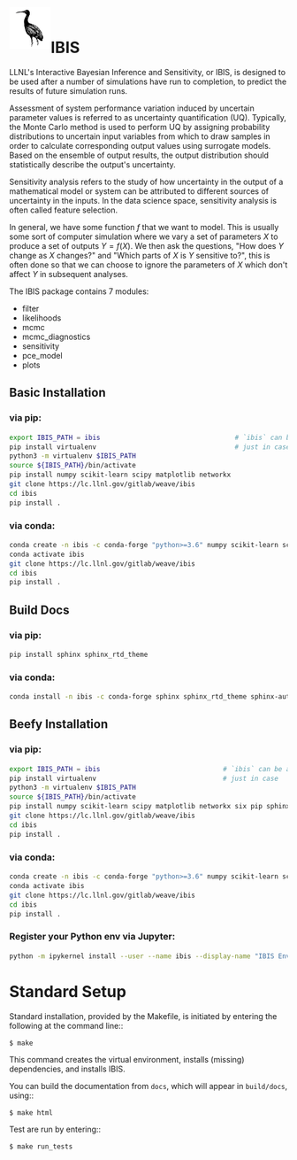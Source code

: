 <img align="left" width="75" height="75" src="./logo.png"> <br> 
# IBIS

LLNL's Interactive Bayesian Inference and Sensitivity, or IBIS, is designed to be used after a number of simulations have run to completion, to predict the results of future simulation runs.

Assessment of system performance variation induced by uncertain parameter values is referred to as uncertainty quantification (UQ). Typically, the Monte Carlo method is used to perform UQ by assigning probability distributions to uncertain input variables from which to draw samples in order to calculate corresponding output values using surrogate models. Based on the ensemble of output results, the output distribution should statistically describe the output's uncertainty.

Sensitivity analysis refers to the study of how uncertainty in the output of a mathematical model or system can be attributed to different sources of uncertainty in the inputs. In the data science space, sensitivity analysis is often called feature selection. 

In general, we have some function $`f`$ that we want to model. This is usually some sort of computer simulation where we vary a set of parameters $`X`$ to produce a set of outputs $`Y=f(X)`$.
We then ask the questions, "How does $`Y`$ change as $`X`$ changes?" and "Which parts of $`X`$ is $`Y`$ sensitive to?", this is often done so that we can choose to ignore the parameters of $`X`$ which don't affect $`Y`$ in subsequent analyses.

The IBIS package contains 7 modules:
   - filter
   - likelihoods
   - mcmc
   - mcmc_diagnostics
   - sensitivity
   - pce_model
   - plots

## Basic Installation

### via pip:

```bash
export IBIS_PATH = ibis                                  # `ibis` can be any name/directory you want
pip install virtualenv                                   # just in case
python3 -m virtualenv $IBIS_PATH   
source ${IBIS_PATH}/bin/activate
pip install numpy scikit-learn scipy matplotlib networkx
git clone https://lc.llnl.gov/gitlab/weave/ibis
cd ibis
pip install .
```

### via conda:

```bash
conda create -n ibis -c conda-forge "python>=3.6" numpy scikit-learn scipy matplotlib networkx
conda activate ibis
git clone https://lc.llnl.gov/gitlab/weave/ibis
cd ibis
pip install .
```
## Build Docs

### via pip:

```bash
pip install sphinx sphinx_rtd_theme
```
### via conda:

```bash
conda install -n ibis -c conda-forge sphinx sphinx_rtd_theme sphinx-autoapi nbsphinx
```

## Beefy Installation

### via pip:

```bash
export IBIS_PATH = ibis                               # `ibis` can be any name/directory you want
pip install virtualenv                                # just in case
python3 -m virtualenv $IBIS_PATH   
source ${IBIS_PATH}/bin/activate
pip install numpy scikit-learn scipy matplotlib networkx six pip sphinx sphinx_rtd_theme ipython jupyterlab pytest
git clone https://lc.llnl.gov/gitlab/weave/ibis
cd ibis
pip install .
```
### via conda:

```bash
conda create -n ibis -c conda-forge "python>=3.6" numpy scikit-learn scipy matplotlib six pip networkx sphinx sphinx_rtd_theme sphinx-autoapi nbsphinx jupyterlab ipython ipywidgets nb_conda nb_conda_kernels pytest
conda activate ibis
git clone https://lc.llnl.gov/gitlab/weave/ibis
cd ibis
pip install .
```

### Register your Python env via Jupyter:

```bash
python -m ipykernel install --user --name ibis --display-name "IBIS Environment"
```
Standard Setup
==============

Standard installation, provided by the Makefile, is initiated by entering
the following at the command line::

    $ make

This command creates the virtual environment, installs \(missing\) dependencies,
and installs IBIS.

You can build the documentation from `docs`, which will appear in `build/docs`, using::

    $ make html

Test are run by entering::

    $ make run_tests

